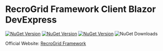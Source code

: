 # RecroGrid Framework Client Blazor DevExpress

[![NuGet Version](https://img.shields.io/nuget/v/Recrovit.RecroGridFramework.Client.Blazor.DevExpressUI.svg?label=RGF.Client.Blazor.DevExpressUI)](https://www.nuget.org/packages/Recrovit.RecroGridFramework.Client.Blazor.DevExpressUI/) [![NuGet Version](https://img.shields.io/nuget/v/RecroGrid.svg?label=RGF.Core)](https://www.nuget.org/packages/Recrovit.RecroGridFramework.Core/) [![NuGet Version](https://img.shields.io/nuget/v/RecroGrid.svg?label=RecroGrid)](https://www.nuget.org/packages/RecroGrid/) ![NuGet Downloads](https://img.shields.io/nuget/dt/RecroGrid)

Official Website: [RecroGrid Framework](https://RecroGrid.com)